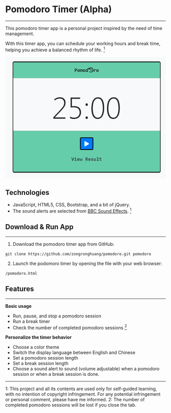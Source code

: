 # Pomodoro Timer (Alpha)
---
This pomodoro timer app is a personal project inspired by the need of time management. 

With this timer app, you can schedule your working hours and break time, helping you achieve a balanced rhythm of life. [<sup>1</sup>](#1)

![Demo](/Demo.png)


## Technologies
+ JavaScript, HTML5, CSS, Bootstrap, and a bit of jQuery.
+ The sound alerts are selected from [BBC Sound Effects](http://bbcsfx.acropolis.org.uk/). [<sup>1</sup>](#1)


## Download & Run App
---

1. Download the pomodoro timer app from GitHub: 
```
git clone https://github.com/zongronghuang/pomodoro.git pomodoro
``` 
2. Launch the podomoro timer by opening the file with your web browser:
```
/pomodoro.html
```


## Features
---
**Basic usage** 
+ Run, pause, and stop a pomodoro session
+ Run a break timer
+ Check the number of completed pomodoro sessions [<sup>2</sup>](#2)

**Personalize the timer behavior**
+ Choose a color theme
+ Switch the display language between English and Chinese
+ Set a pomodoro session length
+ Set a break session length
+ Choose a sound alert to sound (volume adjustable) when a pomodoro session or when a break session is done.

---
<a class="anchor" id="1">1</a>: This project and all its contents are used only for self-guided learning, with no intention of copyright infringement. For any potential infringement or personal comment, please have me informed.
<a class="anchor" id="2">2</a>: The number of completed pomodoro sessions will be lost if you close the tab. 